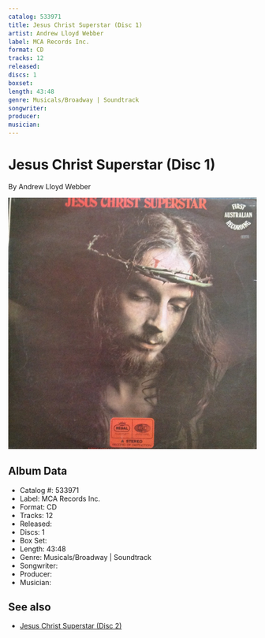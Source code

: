 ```yaml
---
catalog: 533971
title: Jesus Christ Superstar (Disc 1)
artist: Andrew Lloyd Webber
label: MCA Records Inc.
format: CD
tracks: 12
released: 
discs: 1
boxset: 
length: 43:48
genre: Musicals/Broadway | Soundtrack
songwriter: 
producer: 
musician: 
---
```


# Jesus Christ Superstar (Disc 1)

By Andrew Lloyd Webber

![](../../assets/cdcovers/Andrew_Lloyd_Webber-Jesus_Christ_Superstar.png)

## Album Data

- Catalog #: 533971
- Label: MCA Records Inc.
- Format: CD
- Tracks: 12
- Released: 
- Discs: 1
- Box Set: 
- Length: 43:48
- Genre: Musicals/Broadway | Soundtrack
- Songwriter: 
- Producer: 
- Musician: 


## See also

- [Jesus Christ Superstar (Disc 2)](Jesus_Christ_Superstar_Disc_2.md)
